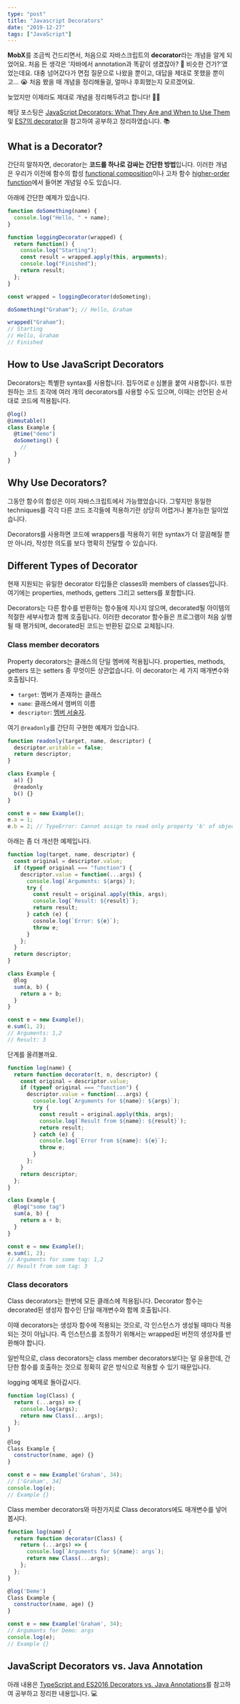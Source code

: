 ```yaml
---
type: "post"
title: "Javascript Decorators"
date: "2019-12-27"
tags: ["JavaScript"]
---
```


**MobX**를 조금씩 건드리면서, 처음으로 자바스크립트의 **decorator**라는 개념을 알게 되었어요. 처음 든 생각은 '자바에서 annotation과 똑같이 생겼잖아? 🤔 비슷한 건가?'였었는데요. 대충 넘어갔다가 면접 질문으로 나왔을 뿐이고, 대답을 제대로 못했을 뿐이고… 😭 처음 봤을 때 개념을 정리해둘걸, 얼마나 후회했는지 모르겠어요.

늦었지만 이제라도 제대로 개념을 정리해두려고 합니다! 👩‍💻

해당 포스팅은 [JavaScript Decorators: What They Are and When to Use Them](https://www.sitepoint.com/javascript-decorators-what-they-are/) 및 [ES7의 decorator](https://blog-kr.zoyi.co/channel-frontend-decorator/)을 참고하여 공부하고 정리하였습니다. 📚

## What is a Decorator?

간단히 말하자면, decorator는 **코드를 하나로 감싸는 간단한 방법**입니다. 이러한 개념은 우리가 이전에 함수의 합성 [functional composition](https://medium.com/dailyjs/functional-js-6-function-composition-b7042c2ccffa)이나 고차 함수 [higher-order function](https://poiemaweb.com/js-array-higher-order-function)에서 들어본 개념일 수도 있습니다.

아래에 간단한 예제가 있습니다.

```javascript
function doSomething(name) {
  console.log("Hello, " + name);
}

function loggingDecorator(wrapped) {
  return function() {
    console.log("Starting");
    const result = wrapped.apply(this, arguments);
    console.log("Finished");
    return result;
  };
}

const wrapped = loggingDecorator(doSometing);

doSomething("Graham"); // Hello, Graham

wrapped("Graham");
// Starting
// Hello, Graham
// Finished
```

## How to Use JavaScript Decorators

Decorators는 특별한 syntax를 사용합니다. 접두어로 `@` 심볼을 붙여 사용합니다. 또한 원하는 코드 조각에 여러 개의 decorators를 사용할 수도 있으며, 이때는 선언된 순서대로 코드에 적용됩니다.

```javascript
@log()
@immutable()
class Example {
  @time("demo")
  doSometing() {
    //
  }
}
```

## Why Use Decorators?

그동안 함수의 합성은 이미 자바스크립트에서 가능했었습니다. 그렇지만 동일한 techniques를 각각 다른 코드 조각들에 적용하기란 상당히 어렵거나 불가능한 일이었습니다.

Decorators를 사용하면 코드에 wrappers를 적용하기 위한 syntax가 더 깔끔해질 뿐만 아니라, 작성한 의도를 보다 명확히 전달할 수 있습니다.

## Different Types of Decorator

현재 지원되는 유일한 decorator 타입들은 classes와 members of classes입니다. 여기에는 properties, methods, getters 그리고 setters를 포함합니다.

Decorators는 다른 함수를 반환하는 함수들에 지나지 않으며, decorated될 아이템의 적절한 세부사항과 함께 호출됩니다. 이러한 decorator 함수들은 프로그램이 처음 실행될 때 평가되며, decorated된 코드는 반환된 값으로 교체됩니다.

### Class member decorators

Property decorators는 클래스의 단일 멤버에 적용됩니다. properties, methods, getters 또는 setters 중 무엇이든 상관없습니다. 이 decorator는 세 가지 매개변수와 호출됩니다.

- `target`: 멤버가 존재하는 클래스
- `name`: 클래스에서 맴버의 이름
- `descriptor`: [멤버 서술자](https://developer.mozilla.org/ko/docs/Web/JavaScript/Reference/Global_Objects/Object/defineProperty).

여기 `@readonly`를 간단히 구현한 예제가 있습니다.

```javascript
function readonly(target, name, descriptor) {
  descriptor.writable = false;
  return descriptor;
}

class Example {
  a() {}
  @readonly
  b() {}
}

const e = new Example();
e.a = 1;
e.b = 2; // TypeError: Cannot assign to read only property 'b' of object
```

아래는 좀 더 개선한 예제입니다.

```javascript
function log(target, name, descriptor) {
  const original = descriptor.value;
  if (typeof original === "function") {
    descriptor.value = function(...args) {
      console.log(`Arguments: ${args}`);
      try {
        const result = original.apply(this, args);
        console.log(`Result: ${result}`);
        return result;
      } catch (e) {
        cosnole.log(`Error: ${e}`);
        throw e;
      }
    };
  }
  return descriptor;
}

class Example {
  @log
  sum(a, b) {
    return a + b;
  }
}

const e = new Example();
e.sum(1, 2);
// Arguments: 1,2
// Result: 3
```

단계를 올려볼까요.

```javascript
function log(name) {
  return function decorator(t, n, descriptor) {
    const original = descriptor.value;
    if (typeof original === "function") {
      descriptor.value = function(...args) {
        console.log(`Arguments for ${name}: ${args}`);
        try {
          const result = original.apply(this, args);
          console.log(`Result from ${name}: ${result}`);
          return result;
        } catch (e) {
          console.log(`Error from ${name}: ${e}`);
          throw e;
        }
      };
    }
    return descriptor;
  };
}

class Example {
  @log("some tag")
  sum(a, b) {
    return a + b;
  }
}

const e = new Example();
e.sum(1, 2);
// Arguments for some tag: 1,2
// Result from som tag: 3
```

### Class decorators

Class decorators는 한번에 모든 클래스에 적용됩니다. Decorator 함수는 decorated된 생성자 함수인 단일 매개변수와 함께 호출됩니다.

이때 decorators는 생성자 함수에 적용되는 것으로, 각 인스턴스가 생성될 때마다 적용되는 것이 아닙니다. 즉 인스턴스를 조정하기 위해서는 wrapped된 버전의 생성자를 반환해야 합니다.

일반적으로, class decorators는 class member decorators보다는 덜 유용한데, 간단한 함수를 호출하는 것으로 정확히 같은 방식으로 적용할 수 있기 때문입니다.

logging 예제로 돌아갑시다.

```javascript
function log(Class) {
  return (...args) => {
    console.log(args);
    return new Class(...args);
  };
}

@log
Class Example {
  constructor(name, age) {}
}

const e = new Example('Graham', 34);
// ['Graham', 34]
console.log(e);
// Example {}
```

Class member decorators와 마찬가지로 Class decorators에도 매개변수를 넣어봅시다.

```javascript
function log(name) {
  return function decorator(Class) {
    return (...args) => {
      console.log(`Arguments for ${name}: args`);
      return new Class(...args);
    };
  };
}

@log('Deme')
Class Example {
  constructor(name, age) {}
}

const e = new Example('Graham', 34);
// Argumants for Demo: args
console.log(e);
// Example {}
```

## JavaScript Decorators vs. Java Annotation

아래 내용은 [TypeScript and ES2016 Decorators vs. Java Annotations](https://www.beyondjava.net/typescript-and-es2016-decorators-vs-java-annotations)를 참고하여 공부하고 정리한 내용입니다. 💻
